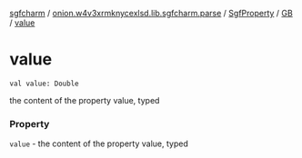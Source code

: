 [sgfcharm](../../../index.md) / [onion.w4v3xrmknycexlsd.lib.sgfcharm.parse](../../index.md) / [SgfProperty](../index.md) / [GB](index.md) / [value](./value.md)

# value

`val value: Double`

the content of the property value, typed

### Property

`value` - the content of the property value, typed